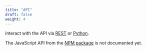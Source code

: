 ```yaml
---
title: "API"
draft: false
weight: 4
---
```


Interact with the API via [REST](/developer/api/rest/) or [Python](/developer/api/python/).

The JavaScript API from the [NPM package](/developer/components/) is not documented yet.
